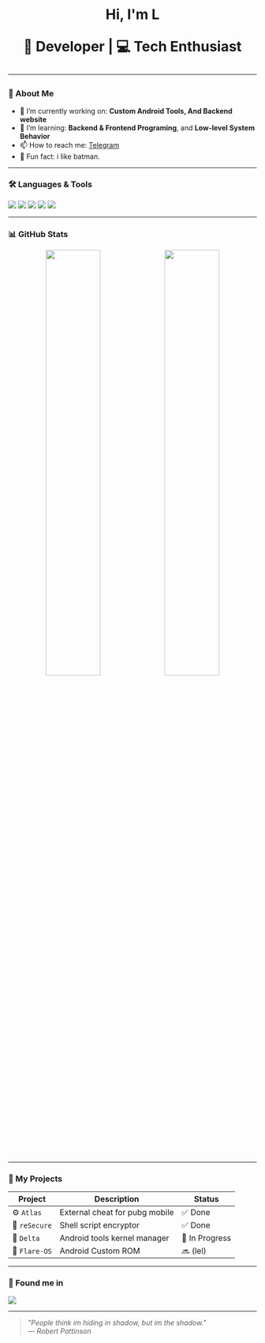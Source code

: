<h1 align="center">Hi, I'm L
<p align="center">
  🚀 Developer | 💻 Tech Enthusiast
</p>

---

### 🧾 About Me
- 🔭 I’m currently working on: **Custom Android Tools, And Backend website**
- 🌱 I’m learning: **Backend & Frontend Programing**, and **Low-level System Behavior**
- 📫 How to reach me: [Telegram](https://t.me/cementerydrivee)
- 🧠 Fun fact: i like batman.

---

### 🛠️ Languages & Tools
<p align="left">
  <img src="https://img.shields.io/badge/HTML5-E34F26?style=for-the-badge&logo=html5&logoColor=white"/>
  <img src="https://img.shields.io/badge/CSS3-1572B6?style=for-the-badge&logo=css3&logoColor=white"/>
  <img src="https://img.shields.io/badge/JavaScript-F7DF1E?style=for-the-badge&logo=javascript&logoColor=black"/>
  <img src="https://img.shields.io/badge/Bash-121011?style=for-the-badge&logo=gnu-bash&logoColor=white"/>
  <img src="https://img.shields.io/badge/Google%20Cloud%20Shell-4285F4?style=for-the-badge&logo=google-cloud&logoColor=white"/>
</p>

---

### 📊 GitHub Stats
<p align="center">
  <img src="https://github-readme-stats.vercel.app/api?username=notluciferre&show_icons=true&theme=radical" width="47%" />
  <img src="https://github-readme-streak-stats.herokuapp.com/?user=notluciferre&theme=radical" width="47%" />
</p>

---

### 🚧 My Projects
| Project | Description | Status |
|--------|-------------|--------|
| ⚙️ `Atlas` | External cheat for pubg mobile | ✅ Done |
| 🧠 `reSecure` | Shell script encryptor | ✅ Done |
| 🔐 `Delta` | Android tools kernel manager | 🧪 In Progress |
| 🔐 `Flare-OS` | Android Custom ROM | 🔜 (lel) |

---

### 🤝 Found me in
<a href="https://t.me/yourusername"><img src="https://img.shields.io/badge/Telegram-2CA5E0?style=for-the-badge&logo=telegram&logoColor=white"/></a>

---

> _"People think im hiding in shadow, but im the shadow."_  
> — *Robert Pattinson*

